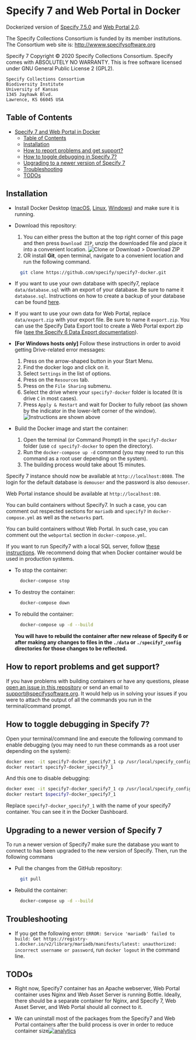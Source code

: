 Specify 7 and Web Portal in Docker
=========

Dockerized version of [Specify 7.5.0](https://github.com/specify/specify7) and [Web Portal 2.0](https://github.com/specify/webportal-installer).

The Specify Collections Consortium is funded by its member
institutions. The Consortium web site is:
http://wwww.specifysoftware.org

Specify 7 Copyright © 2020 Specify Collections Consortium. Specify
comes with ABSOLUTELY NO WARRANTY.  This is free software licensed
under GNU General Public License 2 (GPL2).

    Specify Collections Consortium
    Biodiversity Institute
    University of Kansas
    1345 Jayhawk Blvd.
    Lawrence, KS 66045 USA

## Table of Contents

   * [Specify 7 and Web Portal in Docker](#specify-7-and-web-portal-in-docker)
      * [Table of Contents](#table-of-contents)
      * [Installation](#installation)
      * [How to report problems and get support?](#how-to-report-problems-and-get-support)
      * [How to toggle debugging in Specify 7?](#how-to-toggle-debugging-in-specify-7)
      * [Upgrading to a newer version of Specify 7](#upgrading-to-a-newer-version-of-specify-7)
      * [Troubleshooting](#troubleshooting)
      * [TODOs](#todos)

## Installation

* Install Docker Desktop ([macOS](https://hub.docker.com/editions/community/docker-ce-desktop-mac/), [Linux](https://docs.docker.com/engine/install/ubuntu/), [Windows](https://hub.docker.com/editions/community/docker-ce-desktop-windows/)) and make sure it is running.

* Download this repository:
  1. You can either press the button at the top right corner of this page and then press `Download ZIP`, unzip the downloaded file and place it into a convenient location.
  ![Clone or Download > Download ZIP](https://update.specifysoftware.org/docker/src/download_link.png)
  2. OR install **Git**, open terminal, navigate to a convenient location and run the following command.
  ```bash
    git clone https://github.com/specify/specify7-docker.git
  ```

* If you want to use your own database with specify7, replace `data/database.sql` with an export of your database. Be sure to name it `database.sql`. Instructions on how to create a backup of your database can be found [here](https://update.specifysoftware.org/docker/src/Backup_Specify_Database.pdf).

* If you want to use your own data for Web Portal, replace `data/export.zip` with your export file. Be sure to name it `export.zip`. You can use the Specify Data Export tool to create a Web Portal export zip file ([see the Specify 6 Data Export documentation](https://www.specifysoftware.org/wp-content/uploads/2017/03/Using-the-Specify-Web-Portal.pdf)).

* **[For Windows hosts only]** Follow these instructions in order to avoid getting Drive-related error messages:
  1. Press on the arrow-shaped button in your Start Menu.
  2. Find the docker logo and click on it.
  3. Select `Settings` in the list of options.
  4. Press on the `Resources` tab.
  5. Press on the `File Sharing` submenu.
  6. Select the drive where your `specify7-docker` folder is located (It is drive `C` in most cases).
  7. Press `Apply & Restart` and wait for Docker to fully reboot (as shown by the indicator in the lower-left corner of the window).
  ![Instructions are shown above](https://update.specifysoftware.org/docker/src/docker_settings.png "Follow these instructions in order to avoid getting Drive-related error messages")

* Build the Docker image and start the container:
  1. Open the terminal (or Command Prompt) in the `specify7-docker` folder (use `cd specify7-docker` to open the directory).
  2. Run the `docker-compose up -d` command (you may need to run this command as a root user depending on the system).
  3. The building process would take about 15 minutes.

Specify 7 instance should now be available at `http://localhost:8080`. The login for the default database is `demouser` and the password is also `demouser`.

Web Portal instance should be available at `http://localhost:80`.

You can build containers without Specify7. In such a case, you can comment out respected sections for `mariadb` and `specify7` in `docker-compose.yml` as well as the `networks` part.

You can build containers without Web Portal. In such case, you can comment out the `webportal` section in `docker-compose.yml`.

If you want to run Specify7 with a local SQL server, follow [these instructions](https://github.com/specify/specify7-docker/tree/sp7_only). We recommend doing that when Docker container would be used in production systems.

* To stop the container:
  ```bash
    docker-compose stop
  ```
* To destroy the container:
  ```bash
    docker-compose down
  ```
* To rebuild the container:
  ```bash
    docker-compose up -d --build
  ```
  **You will have to rebuild the container after new release of Specify 6 or after making any changes to files in the `./data` or `./specify7_config` directories for those changes to be reflected.**

## How to report problems and get support?
If you have problems with building containers or have any questions, please [open an issue in this repository](https://github.com/specify/specify7-docker/issues/new) or send an email to [support@specifysoftware.org](mailto:support@specifysoftware.org). It would help us in solving your issues if you were to attach the output of all the commands you run in the terminal/command prompt.

## How to toggle debugging in Specify 7?
Open your terminal/command line and execute the following command to enable debugging (you may need to run these commands as a root user depending on the system):
```bash
docker exec -it specify7-docker_specify7_1 cp /usr/local/specify_config/enable_debug.py /usr/local/specify7/specifyweb/settings/debug.py
docker restart specify7-docker_specify7_1
```
And this one to disable debugging:
```bash
docker exec -it specify7-docker_specify7_1 cp /usr/local/specify_config/disable_debug.py /usr/local/specify7/specifyweb/settings/debug.py
docker restart $specify7-docker_specify7_1
```
Replace `specify7-docker_specify7_1` with the name of your specify7 container. You can see it in the Docker Dashboard.

## Upgrading to a newer version of Specify 7
To run a newer version of Specify7 make sure the database you want to connect to has been upgraded to the new version of Specify. Then, run the following commans

* Pull the changes from the GitHub repository:

  ```bash
    git pull
  ```

* Rebuild the container:

  ```bash
    docker-compose up -d --build
  ```

## Troubleshooting

* If you get the following error: `ERROR: Service 'mariadb' failed to build: Get https://registry-1.docker.io/v2/library/mariadb/manifests/latest: unauthorized: incorrect username or password`, run `docker logout` in the command line.

## TODOs

* Right now, Specify7 container has an Apache webserver, Web Portal container uses Nginx and Web Asset Server is running Bottle. Ideally, there should be a separate container for Nginx, and Specify 7, Web Asset Server, and Web Portal should all connect to it.

* We can uninstall most of the packages from the Specify7 and Web Portal containers after the build process is over in order to reduce container size[![analytics](http://www.google-analytics.com/collect?v=1&t=pageview&dl=https%3A%2F%2Fgithub.com%2Fspecify%2Fspecify7-docker&uid=readme&tid=UA-169822764-6)]()
